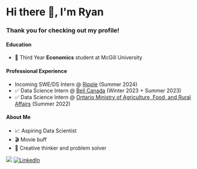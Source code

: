 # Hi there 👋, I'm Ryan

### Thank you for checking out my profile!
  
#### Education
- 🎒 Third Year **Economics** student at McGill University

#### Professional Experience
- Incoming SWE/DS Intern @ [Ripple](https://ripple.com/?c1=GAW_SE_NW&source=INTL_BRND&cr2=search__-__intl__-__brand--general__-__mod&kw=_PLUS_ripple&cr5=611959309814&cr7=c&utm_source=GAW_SE_NW_INTL_BRND&utm_medium=cpc&utm_campaign=search__-__intl__-__brand--general__-__mod&gad_source=1&gclid=CjwKCAiArfauBhApEiwAeoB7qI4ZR23PlQT022KGW9sptfLhpB7t5kRS2OZNqWUTb8L7toMbqb9VkBoCzo0QAvD_BwE) (Summer 2024)
- ✅ Data Science Intern @ [Bell Canada](https://www.bell.ca/) (Winter 2023 + Summer 2023)
- ✅ Data Science Intern @ [Ontario Ministry of Agriculture, Food, and Rural Affairs](https://www.ontario.ca/page/ministry-agriculture-food-and-rural-affairs) (Summer 2022)

#### About Me
- 📈 Aspiring Data Scientist
- 🎬 Movie buff 
- 🎨 Creative thinker and problem solver

![](https://komarev.com/ghpvc/?username=rygeorge&color=red) [![LinkedIn](https://img.shields.io/badge/LinkedIn-blue?style=flat&logo=Linkedin&logoColor=white&link=https://www.linkedin.com/in/vinyash/)](https://www.linkedin.com/in/ryan-george1/) 
